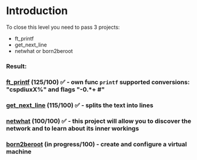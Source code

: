 # Introduction
To close this level you need to pass 3 projects:
* ft_printf
* get_next_line
* netwhat or born2beroot

### Result:
### [ft_printf](./ft_printf) (125/100) ✅  - own func ```printf``` supported conversions: "cspdiuxX%" and flags "-0.*+ #"
### [get_next_line](./get_next_line) (115/100) ✅  - splits the text into lines
### [netwhat](./netwhat) (100/100) ✅  - this project will allow you to discover the network and to learn about its inner workings
### [born2beroot](./born2beroot) (in progress/100) - create and configure a virtual machine
